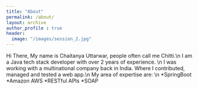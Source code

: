 ```yaml
---
title: "About"
permalink: /about/
layout: archive
author_profile : true
header:
  image: "/images/session_2.jpg"
---
```


Hi There,
My name is Chaitanya Uttarwar, people often call me Chitti.\n
I am a Java tech stack developer with over 2 years of experience. \n
I was working with a multinational company back in India. Where I contributed, managed and tested a web app.\n
My area of expertise are: \n
  *SpringBoot
  *Amazon AWS
  *RESTful APIs
  *SOAP
